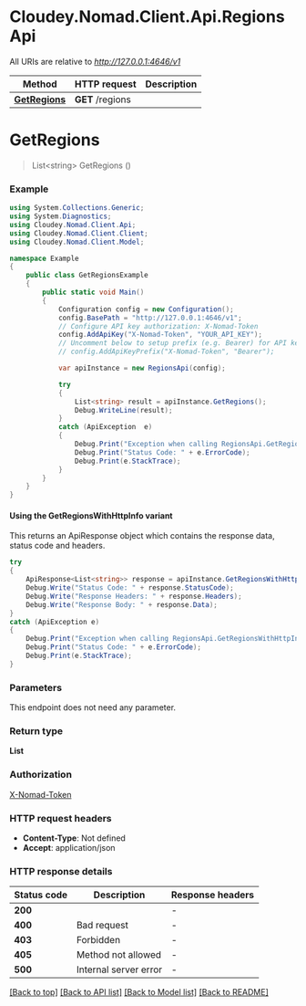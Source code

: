 # Cloudey.Nomad.Client.Api.RegionsApi

All URIs are relative to *http://127.0.0.1:4646/v1*

| Method | HTTP request | Description |
|--------|--------------|-------------|
| [**GetRegions**](RegionsApi.md#getregions) | **GET** /regions |  |

<a id="getregions"></a>
# **GetRegions**
> List&lt;string&gt; GetRegions ()



### Example
```csharp
using System.Collections.Generic;
using System.Diagnostics;
using Cloudey.Nomad.Client.Api;
using Cloudey.Nomad.Client.Client;
using Cloudey.Nomad.Client.Model;

namespace Example
{
    public class GetRegionsExample
    {
        public static void Main()
        {
            Configuration config = new Configuration();
            config.BasePath = "http://127.0.0.1:4646/v1";
            // Configure API key authorization: X-Nomad-Token
            config.AddApiKey("X-Nomad-Token", "YOUR_API_KEY");
            // Uncomment below to setup prefix (e.g. Bearer) for API key, if needed
            // config.AddApiKeyPrefix("X-Nomad-Token", "Bearer");

            var apiInstance = new RegionsApi(config);

            try
            {
                List<string> result = apiInstance.GetRegions();
                Debug.WriteLine(result);
            }
            catch (ApiException  e)
            {
                Debug.Print("Exception when calling RegionsApi.GetRegions: " + e.Message);
                Debug.Print("Status Code: " + e.ErrorCode);
                Debug.Print(e.StackTrace);
            }
        }
    }
}
```

#### Using the GetRegionsWithHttpInfo variant
This returns an ApiResponse object which contains the response data, status code and headers.

```csharp
try
{
    ApiResponse<List<string>> response = apiInstance.GetRegionsWithHttpInfo();
    Debug.Write("Status Code: " + response.StatusCode);
    Debug.Write("Response Headers: " + response.Headers);
    Debug.Write("Response Body: " + response.Data);
}
catch (ApiException e)
{
    Debug.Print("Exception when calling RegionsApi.GetRegionsWithHttpInfo: " + e.Message);
    Debug.Print("Status Code: " + e.ErrorCode);
    Debug.Print(e.StackTrace);
}
```

### Parameters
This endpoint does not need any parameter.
### Return type

**List<string>**

### Authorization

[X-Nomad-Token](../README.md#X-Nomad-Token)

### HTTP request headers

 - **Content-Type**: Not defined
 - **Accept**: application/json


### HTTP response details
| Status code | Description | Response headers |
|-------------|-------------|------------------|
| **200** |  |  -  |
| **400** | Bad request |  -  |
| **403** | Forbidden |  -  |
| **405** | Method not allowed |  -  |
| **500** | Internal server error |  -  |

[[Back to top]](#) [[Back to API list]](../README.md#documentation-for-api-endpoints) [[Back to Model list]](../README.md#documentation-for-models) [[Back to README]](../README.md)

